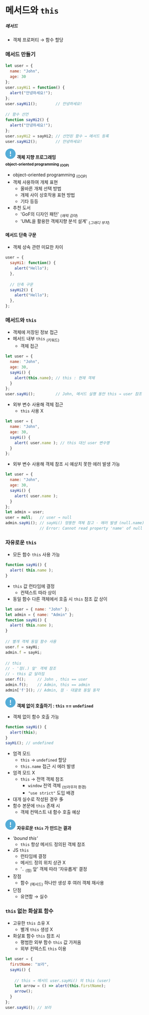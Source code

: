 메서드와 `this`
============

##### 메서드
- 객체 프로퍼티 → 함수 할당

### 메서드 만들기
```javascript
let user = {
  name: "John",
  age: 30
};
user.sayHi1 = function() {
  alert("안녕하세요!");
};
user.sayHi1();        // 안녕하세요!

// 함수 선언
function sayHi2() {
  alert("안녕하세요!");
};
user.sayHi2 = sayHi2; // 선언된 함수 → 메서드 등록
user.sayHi2();        // 안녕하세요!
```

<img class="icon" src="../../images/commons/icons/circle-exclamation-solid.svg" /> **객체 지향 프로그래밍<br /><sub>object-oriented programming <sub>(OOP)</sub></sub>**

- object-oriented programming <sub>(OOP)</sub>
- 객체 사용하여 개체 표현
  - 올바른 개체 선택 방법
  - 개체 사이 상호작용 표현 방법
  - 기타 등등
- 추천 도서
  - 'GoF의 디자인 패턴' <sub>(_에릭 감마_)</sub>
  - 'UML을 활용한 객체지향 분석 설계' <sub>(_그래디 부치_)</sub>

#### 메서드 단축 구문
- 객체 상속 관련 미묘한 차이
```javascript
user = {
  sayHi1: function() {
    alert("Hello");
  },

  // 단축 구문
  sayHi2() {
    alert("Hello");
  },
};
```

### 메서드와 `this`
- 객체에 저장된 정보 접근
- 메서드 내부 `this` <sub>(키워드)</sub>
  - 객체 접근
```javascript
let user = {
  name: "John",
  age: 30,
  sayHi() {
    alert(this.name); // this : 현재 객체
  }
};
user.sayHi();         // John, 메서드 실행 동안 this → user 참조
```
- 외부 변수 사용해 객체 접근
  - `this` 사용 X
```javascript
let user = {
  name: "John",
  age: 30,
  sayHi() {
    alert( user.name ); // this 대신 user 변수명
  }
};
```
- 외부 변수 사용해 객체 참조 시 예상치 못한 에러 발생 가능
```javascript
let user = {
  name: "John",
  age: 30,
  sayHi() {
    alert( user.name );
  }
};
let admin = user;
user = null;   // user → null
admin.sayHi(); // sayHi() 엉뚱한 객체 참고 · 에러 발생 (null.name)
               // Error: Cannot read property 'name' of null
```

### 자유로운 `this`
- 모든 함수 `this` 사용 가능
```javascript
function sayHi() {
  alert( this.name );
}
```
- `this` 값 런타임에 결정
  - 컨텍스트 따라 상이
- 동일 함수 다른 객체에서 호출 시 `this` 참조 값 상이
```javascript
let user = { name: "John" };
let admin = { name: "Admin" };
function sayHi() {
  alert( this.name );
}

// 별개 객체 동일 함수 사용
user.f = sayHi;
admin.f = sayHi;

// this
// - '점(.) 앞' 객체 참조
// - this 값 달라짐
user.f();     // John , this == user
admin.f();    // Admin, this == admin
admin['f'](); // Admin, 점 · 대괄호 동일 동작
```

<img class="icon" src="../../images/commons/icons/circle-exclamation-solid.svg" /> **객체 없이 호출하기 : `this` == `undefined`**

- 객체 없이 함수 호출 가능
```javascript
function sayHi() {
  alert(this);
}
sayHi(); // undefined
```
- 엄격 모드
  - `this` → `undefined` 할당
  - `this.name` 접근 시 에러 발생
- 엄격 모드 X
  - `this` → 전역 객체 참조
    - `window` 전역 객체 <sub>(브라우저 환경)</sub>
    - `"use strict"` 도입 배경
- 대개 실수로 작성된 경우 多
- 함수 본문에 `this` 존재 시
  - 객체 컨텍스트 내 함수 호출 예상


<img class="icon" src="../../images/commons/icons/circle-exclamation-solid.svg" /> **자유로운 `this` 가 만드는 결과**

- _'bound this'_
  - `this` 항상 메서드 정의된 객체 참조
- JS `this`
  - 런타임에 결정
  - 메서드 정의 위치 상관 X
  - '`.` <sub>(점)</sub> 앞' 객체 따라 '자유롭게' 결정
- 장점
  - 함수 <sub>(메서드)</sub> 하나만 생성 후 여러 객체 재사용
- 단점
  - 유연함 → 실수

### `this` 없는 화살표 함수
- 고유한 `this` 소유 X
  - 별개 `this` 생성 X
- 화살표 함수 `this` 참조 시
  - 평범한 외부 함수 `this` 값 가져옴
  - 외부 컨텍스트 `this` 이용

```javascript
let user = {
  firstName: "보라",
  sayHi() {

    // this → 메서드 user.sayHi() 의 this (user)
    let arrow = () => alert(this.firstName);
    arrow();
  }
};
user.sayHi(); // 보라
```
